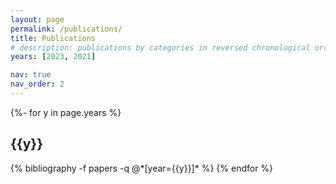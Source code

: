 ```yaml
---
layout: page
permalink: /publications/
title: Publications
# description: publications by categories in reversed chronological order. generated by jekyll-scholar.
years: [2023, 2021]

nav: true
nav_order: 2
---
```

<!-- _pages/publications.md -->
<div class="publications">

{%- for y in page.years %}
  <h2 class="year">{{y}}</h2>
  {% bibliography -f papers -q @*[year={{y}}]* %}
{% endfor %}

</div>
